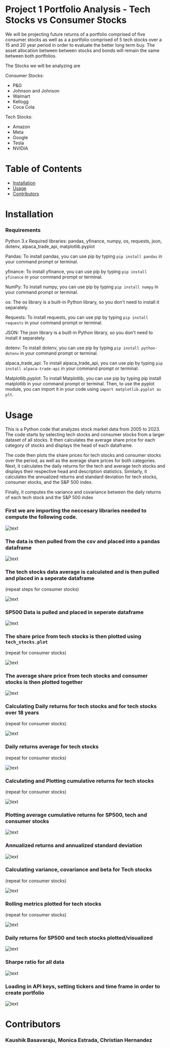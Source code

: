 # Project 1 Portfolio Analysis - Tech Stocks vs Consumer Stocks

We will be projecting future returns of a portfolio comprised of five consumer stocks as well as a a portfolio comprised of 5 tech stocks over a 15 and 20 year period in order to evaluate the better long term buy. The asset allocation between between stocks and bonds will remain the same between both portfolios.

The Stocks we will be analyzing are

Consumer Stocks:
* P&G
* Johnson and Johnson
* Walmart
* Kellogg
* Coca Cola

Tech Stocks:
* Amazon
* Meta
* Google
* Tesla
* NVIDIA


# Table of Contents
 - [Installation](#installation)
 - [Usage](#usage)
 - [Contributors](#contributors)
 
# Installation

### Requirements

Python 3.x
Required libraries: pandas, yfinance, numpy, os, requests, json, dotenv, alpaca_trade_api, matplotlib.pyplot

Pandas:
To install pandas, you can use pip by typing `pip install pandas` in your command prompt or terminal.

yfinance:
To install yfinance, you can use pip by typing `pip install yfinance` in your command prompt or terminal.

NumPy:
To install numpy, you can use pip by typing `pip install numpy` in your command prompt or terminal.

os:
The os library is a built-in Python library, so you don't need to install it separately.

Requests:
To install requests, you can use pip by typing `pip install requests` in your command prompt or terminal.

JSON:
The json library is a built-in Python library, so you don't need to install it separately.

dotenv:
To install dotenv, you can use pip by typing `pip install python-dotenv` in your command prompt or terminal.

alpaca_trade_api:
To install alpaca_trade_api, you can use pip by typing `pip install alpaca-trade-api` in your command prompt or terminal.

Matplotlib.pyplot:
To install Matplotlib, you can use pip by typing pip install matplotlib in your command prompt or terminal. Then, to use the pyplot module, you can import it in your code using `import matplotlib.pyplot as plt`.

# Usage

This is a Python code that analyzes stock market data from 2005 to 2023. The code starts by selecting tech stocks and consumer stocks from a larger dataset of all stocks. It then calculates the average share price for each category of stocks and displays the head of each dataframe.

The code then plots the share prices for tech stocks and consumer stocks over the period, as well as the average share prices for both categories. Next, it calculates the daily returns for the tech and average tech stocks and displays their respective head and description statistics. Similarly, it calculates the annualized returns and standard deviation for tech stocks, consumer stocks, and the S&P 500 index.

Finally, it computes the variance and covariance between the daily returns of each tech stock and the S&P 500 index


### First we are importing the neccesary libraries needed to compute the following code.

![text](https://github.com/reiccv/Project_1_Portfolio_Analysis/blob/main/images/image0.PNG)

### The data is then pulled from the csv and placed into a pandas dataframe

![text](https://github.com/reiccv/Project_1_Portfolio_Analysis/blob/main/images/image1.PNG)

### The tech stocks data average is calculated and is then pulled and placed in a seperate dataframe

(repeat steps for consumer stocks)

![text](https://github.com/reiccv/Project_1_Portfolio_Analysis/blob/main/images/image2.PNG)

### SP500 Data is pulled and placed in seperate dataframe

![text](https://github.com/reiccv/Project_1_Portfolio_Analysis/blob/main/images/sp500image3.PNG)

### The share price from tech stocks is then plotted using `tech_stocks.plot`

(repeat for consumer stocks)

![text](https://github.com/reiccv/Project_1_Portfolio_Analysis/blob/main/images/image4.PNG)

### The average share price from tech stocks and consumer stocks is then plotted together

![text](https://github.com/reiccv/Project_1_Portfolio_Analysis/blob/main/images/avgtechavgconimage5.PNG)

### Calculating Daily returns for tech stocks and for tech stocks over 18 years

(repeat for consumer stocks)

![text](https://github.com/reiccv/Project_1_Portfolio_Analysis/blob/main/images/image6.PNG)

### Daily returns average for tech stocks

(repeat for consumer stocks)

![text](https://github.com/reiccv/Project_1_Portfolio_Analysis/blob/main/images/image7.PNG)

### Calculating and Plotting cumulative returns for tech stocks

(repeat for consumer stocks)

![text](https://github.com/reiccv/Project_1_Portfolio_Analysis/blob/main/images/image8.PNG)

### Plotting average cumulative returns for SP500, tech and consumer stocks

![text](https://github.com/reiccv/Project_1_Portfolio_Analysis/blob/main/images/image9.PNG)

### Annualized returns and annualized standard deviation

![text](https://github.com/reiccv/Project_1_Portfolio_Analysis/blob/main/images/image10.PNG)

### Calculating variance, covariance and beta for Tech stocks

(repeat for consumer stocks)

![text](https://github.com/reiccv/Project_1_Portfolio_Analysis/blob/main/images/image11.PNG)

### Rolling metrics plotted for tech stocks

(repeat for consumer stocks)

![text](https://github.com/reiccv/Project_1_Portfolio_Analysis/blob/main/images/image12.PNG)

### Daily returns for SP500 and tech stocks plotted/visualized

![text](https://github.com/reiccv/Project_1_Portfolio_Analysis/blob/main/images/image13.PNG)

### Sharpe ratio for all data

![text](https://github.com/reiccv/Project_1_Portfolio_Analysis/blob/main/images/image14.PNG)

### Loading in API keys, setting tickers and time frame in order to create portfolio

![text](https://github.com/reiccv/Project_1_Portfolio_Analysis/blob/main/images/image15.PNG)

# Contributors

### Kaushik Basavaraju, Monica Estrada, Christian Hernandez


